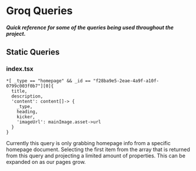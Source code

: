 # Groq Queries

##### Quick reference for some of the queries being used throughout the project.

## Static Queries

### index.tsx

```
*[ _type == "homepage" && _id == "f28ba9e5-2eae-4a9f-a10f-0799c003f0b7"][0]{
  title,
  description,
  'content': content[]-> {
    _type,
    heading,
    kicker,
    'imageUrl': mainImage.asset->url
  }
}
```

Currently this query is only grabbing homepage info from a specific homepage document. Selecting the first item from the array that is returned from this query and projecting a limited amount of properties. This can be expanded on as our pages grow.


